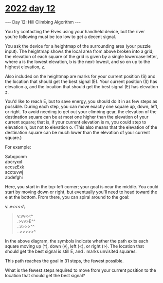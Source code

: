 # [2022 day 12](https://adventofcode.com/2022/day/12)

--- Day 12: Hill Climbing Algorithm ---

You try contacting the Elves using your handheld device, but the river you're following must be too low to get a decent signal.



You ask the device for a heightmap of the surrounding area (your puzzle input). The heightmap shows the local area from above broken into a grid; the elevation of each square of the grid is given by a single lowercase letter, where a is the lowest elevation, b is the next-lowest, and so on up to the highest elevation, z.



Also included on the heightmap are marks for your current position (S) and the location that should get the best signal (E). Your current position (S) has elevation a, and the location that should get the best signal (E) has elevation z.



You'd like to reach E, but to save energy, you should do it in as few steps as possible. During each step, you can move exactly one square up, down, left, or right. To avoid needing to get out your climbing gear, the elevation of the destination square can be at most one higher than the elevation of your current square; that is, if your current elevation is m, you could step to elevation n, but not to elevation o. (This also means that the elevation of the destination square can be much lower than the elevation of your current square.)



For example:



Sabqponm\
abcryxxl\
accszExk\
acctuvwj\
abdefghi



Here, you start in the top-left corner; your goal is near the middle. You could start by moving down or right, but eventually you'll need to head toward the e at the bottom. From there, you can spiral around to the goal:



v..v<<<<\
>v.vv<<^\
.>vv>E^^\
..v>>>^^\
..>>>>>^



In the above diagram, the symbols indicate whether the path exits each square moving up (^), down (v), left (<), or right (>). The location that should get the best signal is still E, and . marks unvisited squares.



This path reaches the goal in 31 steps, the fewest possible.



What is the fewest steps required to move from your current position to the location that should get the best signal?



